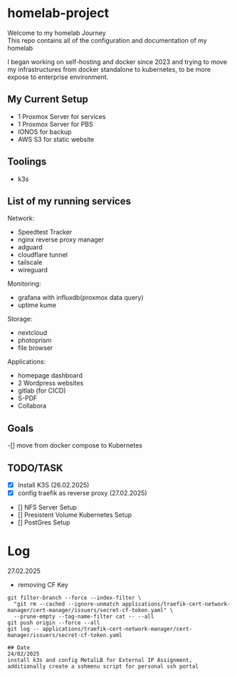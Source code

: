 # homelab-project
Welcome to my homelab Journey </br>
This repo contains all of the configuration and documentation of my homelab

I began working on self-hosting and docker since 2023 and trying to move my infrastructures from docker standalone to kubernetes, to be more expose to enterprise environment.
## My Current Setup
- 1 Proxmox Server for services
- 1 Proxmox Server for PBS
- IONOS for backup
- AWS S3 for static website
## Toolings
- k3s

## List of my running services
Network:
- Speedtest Tracker
- nginx reverse proxy manager
- adguard
- cloudflare tunnel
- tailscale
- wireguard

Monitoring:
- grafana with influxdb(proxmox data query)
- uptime kume

Storage:
- nextcloud
- photoprism
- file browser

Applications:
- homepage dashboard
- 2 Wordpress websites
- gitlab (for CICD)
- S-PDF
- Collabora

## Goals
-[] move from docker compose to Kubernetes 
## TODO/TASK
- [x] Install K3S (26.02.2025)
- [x] config traefik as reverse proxy (27.02.2025)
- [] NFS Server Setup
- [] Presistent Volume Kubernetes Setup
- [] PostGres Setup

# Log
27.02.2025
- removing CF Key
```
git filter-branch --force --index-filter \
  "git rm --cached --ignore-unmatch applications/traefik-cert-network-manager/cert-manager/issuers/secret-cf-token.yaml" \
  --prune-empty --tag-name-filter cat -- --all
git push origin --force --all
git log -- applications/traefik-cert-network-manager/cert-manager/issuers/secret-cf-token.yaml

## Date
24/02/2025
install k3s and config MetalLB for External IP Assignment, additionally create a sshmenu script for personal ssh portal
